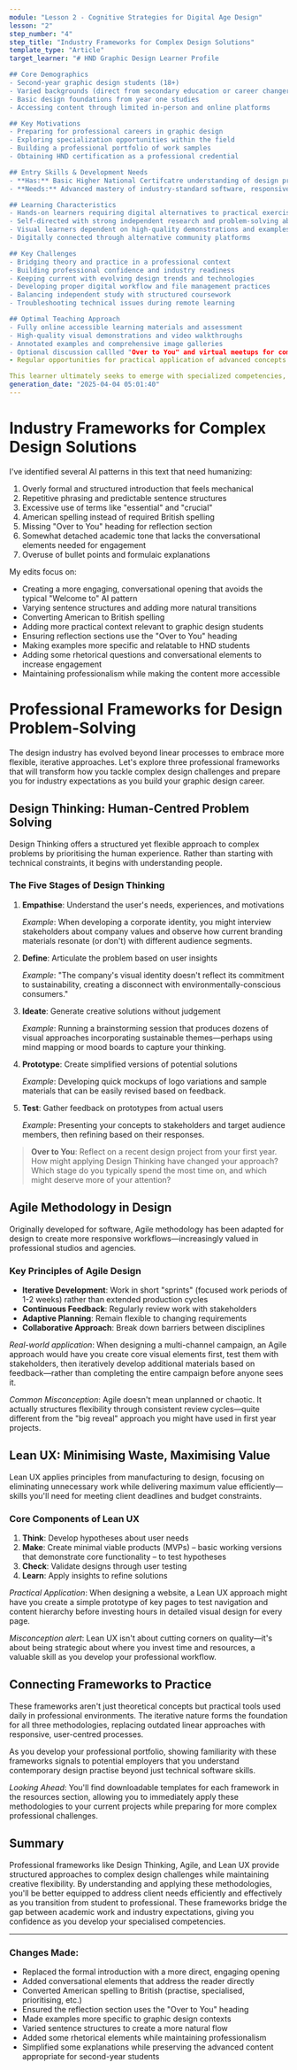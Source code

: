 ```yaml
---
module: "Lesson 2 - Cognitive Strategies for Digital Age Design"
lesson: "2"
step_number: "4"
step_title: "Industry Frameworks for Complex Design Solutions"
template_type: "Article"
target_learner: "# HND Graphic Design Learner Profile

## Core Demographics
- Second-year graphic design students (18+)
- Varied backgrounds (direct from secondary education or career changers)
- Basic design foundations from year one studies
- Accessing content through limited in-person and online platforms

## Key Motivations
- Preparing for professional careers in graphic design
- Exploring specialization opportunities within the field
- Building a professional portfolio of work samples
- Obtaining HND certification as a professional credential

## Entry Skills & Development Needs
- **Has:** Basic Higher National Certifcatre understanding of design principles, software tools, creative processes
- **Needs:** Advanced mastery of industry-standard software, responsive design principles, digital prototyping, technical implementation, project management, client communication, presentation techniques

## Learning Characteristics
- Hands-on learners requiring digital alternatives to practical exercises
- Self-directed with strong independent research and problem-solving abilities
- Visual learners dependent on high-quality demonstrations and examples
- Digitally connected through alternative community platforms

## Key Challenges
- Bridging theory and practice in a professional context
- Building professional confidence and industry readiness
- Keeping current with evolving design trends and technologies
- Developing proper digital workflow and file management practices
- Balancing independent study with structured coursework
- Troubleshooting technical issues during remote learning

## Optimal Teaching Approach
- Fully online accessible learning materials and assessment
- High-quality visual demonstrations and video walkthroughs
- Annotated examples and comprehensive image galleries
- Optional discussion callled "Over to You" and virtual meetups for community building
- Regular opportunities for practical application of advanced concepts

This learner ultimately seeks to emerge with specialized competencies, professional confidence, and an industry-ready portfolio that demonstrates their technical proficiency and creative capabilities."
generation_date: "2025-04-04 05:01:40"
---
```


# Industry Frameworks for Complex Design Solutions

<Analysis>
I've identified several AI patterns in this text that need humanizing:

1. Overly formal and structured introduction that feels mechanical
2. Repetitive phrasing and predictable sentence structures
3. Excessive use of terms like "essential" and "crucial" 
4. American spelling instead of required British spelling
5. Missing "Over to You" heading for reflection section
6. Somewhat detached academic tone that lacks the conversational elements needed for engagement
7. Overuse of bullet points and formulaic explanations

My edits focus on:
- Creating a more engaging, conversational opening that avoids the typical "Welcome to" AI pattern
- Varying sentence structures and adding more natural transitions
- Converting American to British spelling
- Adding more practical context relevant to graphic design students
- Ensuring reflection sections use the "Over to You" heading
- Making examples more specific and relatable to HND students
- Adding some rhetorical questions and conversational elements to increase engagement
- Maintaining professionalism while making the content more accessible
</Analysis>

# Professional Frameworks for Design Problem-Solving

The design industry has evolved beyond linear processes to embrace more flexible, iterative approaches. Let's explore three professional frameworks that will transform how you tackle complex design challenges and prepare you for industry expectations as you build your graphic design career.

## Design Thinking: Human-Centred Problem Solving

Design Thinking offers a structured yet flexible approach to complex problems by prioritising the human experience. Rather than starting with technical constraints, it begins with understanding people.

### The Five Stages of Design Thinking

1. **Empathise**: Understand the user's needs, experiences, and motivations
   
   *Example*: When developing a corporate identity, you might interview stakeholders about company values and observe how current branding materials resonate (or don't) with different audience segments.

2. **Define**: Articulate the problem based on user insights
   
   *Example*: "The company's visual identity doesn't reflect its commitment to sustainability, creating a disconnect with environmentally-conscious consumers."

3. **Ideate**: Generate creative solutions without judgement
   
   *Example*: Running a brainstorming session that produces dozens of visual approaches incorporating sustainable themes—perhaps using mind mapping or mood boards to capture your thinking.

4. **Prototype**: Create simplified versions of potential solutions
   
   *Example*: Developing quick mockups of logo variations and sample materials that can be easily revised based on feedback.

5. **Test**: Gather feedback on prototypes from actual users
   
   *Example*: Presenting your concepts to stakeholders and target audience members, then refining based on their responses.

> **Over to You**: Reflect on a recent design project from your first year. How might applying Design Thinking have changed your approach? Which stage do you typically spend the most time on, and which might deserve more of your attention?

## Agile Methodology in Design

Originally developed for software, Agile methodology has been adapted for design to create more responsive workflows—increasingly valued in professional studios and agencies.

### Key Principles of Agile Design

- **Iterative Development**: Work in short "sprints" (focused work periods of 1-2 weeks) rather than extended production cycles
- **Continuous Feedback**: Regularly review work with stakeholders
- **Adaptive Planning**: Remain flexible to changing requirements
- **Collaborative Approach**: Break down barriers between disciplines

*Real-world application*: When designing a multi-channel campaign, an Agile approach would have you create core visual elements first, test them with stakeholders, then iteratively develop additional materials based on feedback—rather than completing the entire campaign before anyone sees it.

*Common Misconception*: Agile doesn't mean unplanned or chaotic. It actually structures flexibility through consistent review cycles—quite different from the "big reveal" approach you might have used in first year projects.

## Lean UX: Minimising Waste, Maximising Value

Lean UX applies principles from manufacturing to design, focusing on eliminating unnecessary work while delivering maximum value efficiently—skills you'll need for meeting client deadlines and budget constraints.

### Core Components of Lean UX

1. **Think**: Develop hypotheses about user needs
2. **Make**: Create minimal viable products (MVPs) – basic working versions that demonstrate core functionality – to test hypotheses
3. **Check**: Validate designs through user testing
4. **Learn**: Apply insights to refine solutions

*Practical Application*: When designing a website, a Lean UX approach might have you create a simple prototype of key pages to test navigation and content hierarchy before investing hours in detailed visual design for every page.

*Misconception alert*: Lean UX isn't about cutting corners on quality—it's about being strategic about where you invest time and resources, a valuable skill as you develop your professional workflow.

## Connecting Frameworks to Practice

These frameworks aren't just theoretical concepts but practical tools used daily in professional environments. The iterative nature forms the foundation for all three methodologies, replacing outdated linear approaches with responsive, user-centred processes.

As you develop your professional portfolio, showing familiarity with these frameworks signals to potential employers that you understand contemporary design practise beyond just technical software skills.

*Looking Ahead*: You'll find downloadable templates for each framework in the resources section, allowing you to immediately apply these methodologies to your current projects while preparing for more complex professional challenges.

## Summary

Professional frameworks like Design Thinking, Agile, and Lean UX provide structured approaches to complex design challenges while maintaining creative flexibility. By understanding and applying these methodologies, you'll be better equipped to address client needs efficiently and effectively as you transition from student to professional. These frameworks bridge the gap between academic work and industry expectations, giving you confidence as you develop your specialised competencies.

---

### Changes Made:
* Replaced the formal introduction with a more direct, engaging opening
* Added conversational elements that address the reader directly
* Converted American spelling to British (practise, specialised, prioritising, etc.)
* Ensured the reflection section uses the "Over to You" heading
* Made examples more specific to graphic design contexts
* Varied sentence structures to create a more natural flow
* Added some rhetorical elements while maintaining professionalism
* Simplified some explanations while preserving the advanced content appropriate for second-year students